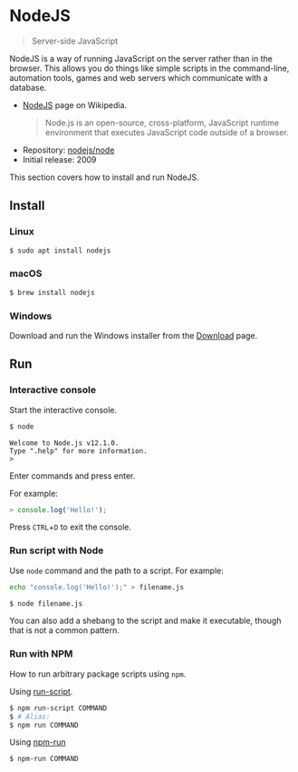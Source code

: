 # NodeJS
> Server-side JavaScript

NodeJS is a way of running JavaScript on the server rather than in the browser. This allows you do things like simple scripts in the command-line, automation tools, games and web servers which communicate with a database.

- [NodeJS](https://en.wikipedia.org/wiki/Node.js) page on Wikipedia.
    > Node.js is an open-source, cross-platform, JavaScript runtime environment that executes JavaScript code outside of a browser.
- Repository: [nodejs/node](github.com/nodejs/node)
- Initial release: 2009

This section covers how to install and run NodeJS.

## Install

### Linux

```sh
$ sudo apt install nodejs
```

### macOS

```sh
$ brew install nodejs
```

### Windows

Download and run the Windows installer from the [Download](https://nodejs.org/en/download/) page.


## Run


### Interactive console

Start the interactive console.

```sh
$ node
```
```
Welcome to Node.js v12.1.0.
Type ".help" for more information.
>
```

Enter commands and press enter.

For example:

```javascript
> console.log('Hello!');
```

Press `CTRL`+`D` to exit the console.


### Run script with Node

Use `node` command and the path to a script. For example:

```sh
echo "console.log('Hello!');" > filename.js
```

```sh
$ node filename.js
```

You can also add a shebang to the script and make it executable, though that is not a common pattern.


### Run with NPM

How to run arbitrary package scripts using `npm`.

Using [run-script](https://docs.npmjs.com/cli/run-script).

```sh
$ npm run-script COMMAND
$ # Alias:
$ npm run COMMAND
```

Using [npm-run](https://www.npmjs.com/package/npm-run)

```sh
$ npm-run COMMAND
```

